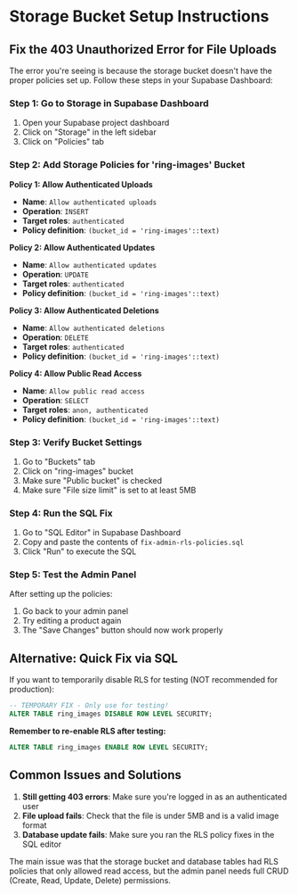# Storage Bucket Setup Instructions

## Fix the 403 Unauthorized Error for File Uploads

The error you're seeing is because the storage bucket doesn't have the proper policies set up. Follow these steps in your Supabase Dashboard:

### Step 1: Go to Storage in Supabase Dashboard
1. Open your Supabase project dashboard
2. Click on "Storage" in the left sidebar
3. Click on "Policies" tab

### Step 2: Add Storage Policies for 'ring-images' Bucket

**Policy 1: Allow Authenticated Uploads**
- **Name**: `Allow authenticated uploads`
- **Operation**: `INSERT`
- **Target roles**: `authenticated`
- **Policy definition**: `(bucket_id = 'ring-images'::text)`

**Policy 2: Allow Authenticated Updates**
- **Name**: `Allow authenticated updates`
- **Operation**: `UPDATE`
- **Target roles**: `authenticated`
- **Policy definition**: `(bucket_id = 'ring-images'::text)`

**Policy 3: Allow Authenticated Deletions**
- **Name**: `Allow authenticated deletions`
- **Operation**: `DELETE`
- **Target roles**: `authenticated`
- **Policy definition**: `(bucket_id = 'ring-images'::text)`

**Policy 4: Allow Public Read Access**
- **Name**: `Allow public read access`
- **Operation**: `SELECT`
- **Target roles**: `anon, authenticated`
- **Policy definition**: `(bucket_id = 'ring-images'::text)`

### Step 3: Verify Bucket Settings
1. Go to "Buckets" tab
2. Click on "ring-images" bucket
3. Make sure "Public bucket" is checked
4. Make sure "File size limit" is set to at least 5MB

### Step 4: Run the SQL Fix
1. Go to "SQL Editor" in Supabase Dashboard
2. Copy and paste the contents of `fix-admin-rls-policies.sql`
3. Click "Run" to execute the SQL

### Step 5: Test the Admin Panel
After setting up the policies:
1. Go back to your admin panel
2. Try editing a product again
3. The "Save Changes" button should now work properly

## Alternative: Quick Fix via SQL

If you want to temporarily disable RLS for testing (NOT recommended for production):

```sql
-- TEMPORARY FIX - Only use for testing!
ALTER TABLE ring_images DISABLE ROW LEVEL SECURITY;
```

**Remember to re-enable RLS after testing:**
```sql
ALTER TABLE ring_images ENABLE ROW LEVEL SECURITY;
```

## Common Issues and Solutions

1. **Still getting 403 errors**: Make sure you're logged in as an authenticated user
2. **File upload fails**: Check that the file is under 5MB and is a valid image format
3. **Database update fails**: Make sure you ran the RLS policy fixes in the SQL editor

The main issue was that the storage bucket and database tables had RLS policies that only allowed read access, but the admin panel needs full CRUD (Create, Read, Update, Delete) permissions. 